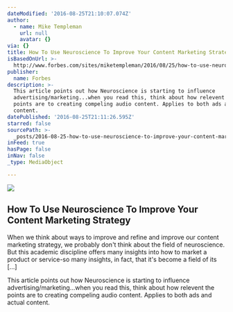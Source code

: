 ```yaml
---
dateModified: '2016-08-25T21:10:07.074Z'
author:
  - name: Mike Templeman
    url: null
    avatar: {}
via: {}
title: How To Use Neuroscience To Improve Your Content Marketing Strategy
isBasedOnUrl: >-
  http://www.forbes.com/sites/miketempleman/2016/08/25/how-to-use-neuroscience-to-improve-your-content-marketing-strategy/#656522412fb8
publisher:
  name: Forbes
description: >-
  This article points out how Neuroscience is starting to influence
  advertising/marketing...when you read this, think about how relevent the
  points are to creating compeling audio content. Applies to both ads and actual
  content.
datePublished: '2016-08-25T21:11:26.595Z'
starred: false
sourcePath: >-
  _posts/2016-08-25-how-to-use-neuroscience-to-improve-your-content-marketing-st.md
inFeed: true
hasPage: false
inNav: false
_type: MediaObject

---
```

<article style=""><img src="https://imgflo.herokuapp.com/graph/vahj1ThiexotieMo/ac574b3c1791bdfd97a972b2e82e37e1/croprotate.jpg?cropheight=434&amp;cropwidth=456&amp;degrees=0&amp;input=http%3A%2F%2Fspecials-images.forbesimg.com%2Fimageserve%2F415784713%2F640x434.jpg%3Ffit%3Dscale&amp;x=104&amp;y=0" /><h1>How To Use Neuroscience To Improve Your Content Marketing Strategy</h1><p>When we think about ways to improve and refine and improve our content marketing strategy, we probably don't think about the field of neuroscience. But this academic discipline offers many insights into how to market a product or service-so many insights, in fact, that it's become a field of its [...]</p></article>

This article points out how Neuroscience is starting to influence advertising/marketing...when you read this, think about how relevent the points are to creating compeling audio content. Applies to both ads and actual content.